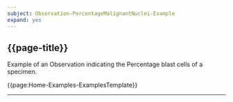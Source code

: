 ```yaml
---
subject: Observation-PercentageMalignantNuclei-Example
expand: yes
---
```


## {{page-title}}

Example of an Observation indicating the Percentage blast cells of a specimen.


{{page:Home-Examples-ExamplesTemplate}}


---